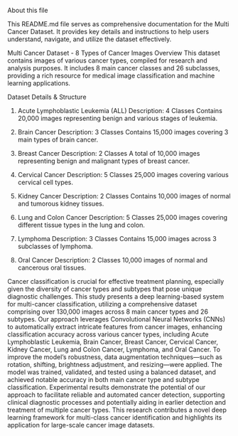 About this file

This README.md file serves as comprehensive documentation for the Multi Cancer Dataset. It provides key details and instructions to help users understand, navigate, and utilize the dataset effectively.

Multi Cancer Dataset - 8 Types of Cancer Images
Overview
This dataset contains images of various cancer types, compiled for research and analysis purposes. It includes 8 main cancer classes and 26 subclasses, providing a rich resource for medical image classification and machine learning applications.

Dataset Details & Structure
1. Acute Lymphoblastic Leukemia (ALL)
Description:
4 Classes
Contains 20,000 images representing benign and various stages of leukemia.

2. Brain Cancer
Description:
3 Classes
Contains 15,000 images covering 3 main types of brain cancer.

3. Breast Cancer 
Description:
2 Classes
A total of 10,000 images representing benign and malignant types of breast cancer.

4. Cervical Cancer 
Description:
5 Classes
25,000 images covering various cervical cell types.

5. Kidney Cancer 
Description:
2 Classes
Contains 10,000 images of normal and tumorous kidney tissues.

6. Lung and Colon Cancer 
Description:
5 Classes
25,000 images covering different tissue types in the lung and colon.

7. Lymphoma 
Description:
3 Classes
Contains 15,000 images across 3 subclasses of lymphoma.

8. Oral Cancer 
Description:
2 Classes
10,000 images of normal and cancerous oral tissues.

Cancer classification is crucial for effective treatment planning, especially given the diversity of cancer types and subtypes that pose unique diagnostic challenges. This study presents a deep learning-based system for multi-cancer classification, utilizing a comprehensive dataset comprising over 130,000 images across 8 main cancer types and 26 subtypes. Our approach leverages Convolutional Neural Networks (CNNs) to automatically extract intricate features from cancer images, enhancing classification accuracy across various cancer types, including Acute Lymphoblastic Leukemia, Brain Cancer, Breast Cancer, Cervical Cancer, Kidney Cancer, Lung and Colon Cancer, Lymphoma, and Oral Cancer. To improve the model’s robustness, data augmentation techniques—such as rotation, shifting, brightness adjustment, and resizing—were applied. The model was trained, validated, and tested using a balanced dataset, and achieved notable accuracy in both main cancer type and subtype classification. Experimental results demonstrate the potential of our approach to facilitate reliable and automated cancer detection, supporting clinical diagnostic processes and potentially aiding in earlier detection and treatment of multiple cancer types. This research contributes a novel deep learning framework for multi-class cancer identification and highlights its application for large-scale cancer image datasets.

